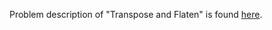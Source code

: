 Problem description of "Transpose and Flaten" is found [here](https://www.hackerrank.com/challenges/np-transpose-and-flatten/problem?isFullScreen=true).